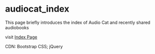 # audiocat_index
This page briefly introduces the index of Audio Cat and recently shared audiobooks

visit <a href="http://audioc.at/cats.html" target="_blank">Index Page</a>

CDN: Bootstrap CSS; jQuery
